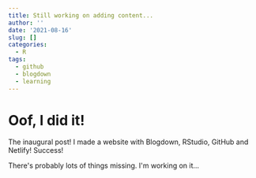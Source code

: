 ```yaml
---
title: Still working on adding content...
author: ''
date: '2021-08-16'
slug: []
categories:
  - R
tags:
  - github
  - blogdown
  - learning
---
```


# Oof, I did it!

The inaugural post! I made a website with Blogdown, RStudio, GitHub and Netlify! Success!

There's probably lots of things missing. I'm working on it...
